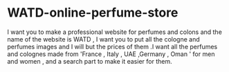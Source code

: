 # WATD-online-perfume-store
I want you to make a  professional website for perfumes and colons and the name of the website is WATD , I want you to put all the cologne and perfumes images and I will but the prices of them  .I want all the perfumes and colognes made from 'France , Italy , UAE ,Germany , Oman ' for men and  women , and a search part to make it easier for them.
